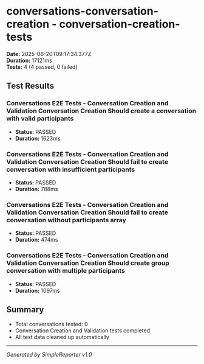 # conversations-conversation-creation - conversation-creation-tests

**Date:** 2025-06-20T09:17:34.377Z  
**Duration:** 17121ms  
**Tests:** 4 (4 passed, 0 failed)

## Test Results


### Conversations E2E Tests - Conversation Creation and Validation Conversation Creation Should create a conversation with valid participants
- **Status:** PASSED
- **Duration:** 1623ms



### Conversations E2E Tests - Conversation Creation and Validation Conversation Creation Should fail to create conversation with insufficient participants
- **Status:** PASSED
- **Duration:** 788ms



### Conversations E2E Tests - Conversation Creation and Validation Conversation Creation Should fail to create conversation without participants array
- **Status:** PASSED
- **Duration:** 474ms



### Conversations E2E Tests - Conversation Creation and Validation Conversation Creation Should create group conversation with multiple participants
- **Status:** PASSED
- **Duration:** 1097ms



## Summary

- Total conversations tested: 0
- Conversation Creation and Validation tests completed
- All test data cleaned up automatically

---
*Generated by SimpleReporter v1.0*
